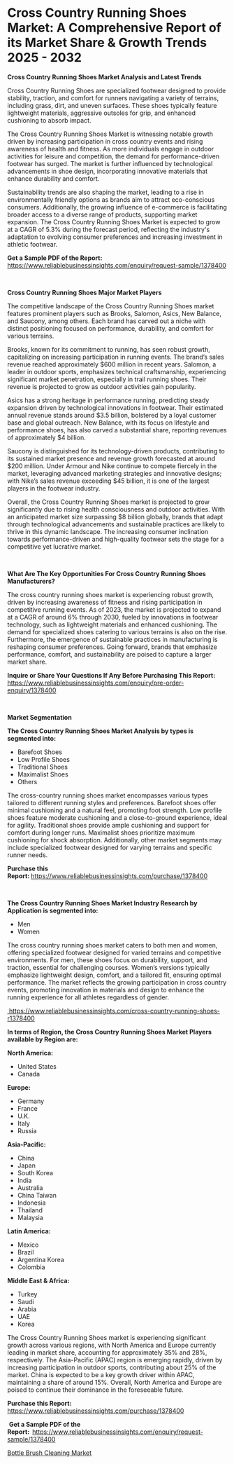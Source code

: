 <p><h1>Cross Country Running Shoes Market: A Comprehensive Report of its Market Share & Growth Trends 2025 - 2032</h1></p><p><strong>Cross Country Running Shoes Market Analysis and Latest Trends</strong></p>
<p><p>Cross Country Running Shoes are specialized footwear designed to provide stability, traction, and comfort for runners navigating a variety of terrains, including grass, dirt, and uneven surfaces. These shoes typically feature lightweight materials, aggressive outsoles for grip, and enhanced cushioning to absorb impact. </p><p>The Cross Country Running Shoes Market is witnessing notable growth driven by increasing participation in cross country events and rising awareness of health and fitness. As more individuals engage in outdoor activities for leisure and competition, the demand for performance-driven footwear has surged. The market is further influenced by technological advancements in shoe design, incorporating innovative materials that enhance durability and comfort.</p><p>Sustainability trends are also shaping the market, leading to a rise in environmentally friendly options as brands aim to attract eco-conscious consumers. Additionally, the growing influence of e-commerce is facilitating broader access to a diverse range of products, supporting market expansion. The Cross Country Running Shoes Market is expected to grow at a CAGR of 5.3% during the forecast period, reflecting the industry's adaptation to evolving consumer preferences and increasing investment in athletic footwear.</p></p>
<p><strong>Get a Sample PDF of the Report:&nbsp;</strong> <a href="https://www.reliablebusinessinsights.com/enquiry/request-sample/1378400?utm_campaign=2302&utm_medium=2&utm_source=Github&utm_content=ia&utm_term=04042025&utm_id=cross-country-running-shoes">https://www.reliablebusinessinsights.com/enquiry/request-sample/1378400</a></p>
<p>&nbsp;</p>
<p><strong>Cross Country Running Shoes Major Market Players</strong></p>
<p><p>The competitive landscape of the Cross Country Running Shoes market features prominent players such as Brooks, Salomon, Asics, New Balance, and Saucony, among others. Each brand has carved out a niche with distinct positioning focused on performance, durability, and comfort for various terrains.</p><p>Brooks, known for its commitment to running, has seen robust growth, capitalizing on increasing participation in running events. The brand’s sales revenue reached approximately $600 million in recent years. Salomon, a leader in outdoor sports, emphasizes technical craftsmanship, experiencing significant market penetration, especially in trail running shoes. Their revenue is projected to grow as outdoor activities gain popularity.</p><p>Asics has a strong heritage in performance running, predicting steady expansion driven by technological innovations in footwear. Their estimated annual revenue stands around $3.5 billion, bolstered by a loyal customer base and global outreach. New Balance, with its focus on lifestyle and performance shoes, has also carved a substantial share, reporting revenues of approximately $4 billion. </p><p>Saucony is distinguished for its technology-driven products, contributing to its sustained market presence and revenue growth forecasted at around $200 million. Under Armour and Nike continue to compete fiercely in the market, leveraging advanced marketing strategies and innovative designs; with Nike’s sales revenue exceeding $45 billion, it is one of the largest players in the footwear industry.</p><p>Overall, the Cross Country Running Shoes market is projected to grow significantly due to rising health consciousness and outdoor activities. With an anticipated market size surpassing $8 billion globally, brands that adapt through technological advancements and sustainable practices are likely to thrive in this dynamic landscape. The increasing consumer inclination towards performance-driven and high-quality footwear sets the stage for a competitive yet lucrative market.</p></p>
<p>&nbsp;</p>
<p><strong>What Are The Key Opportunities For Cross Country Running Shoes Manufacturers?</strong></p>
<p><p>The cross country running shoes market is experiencing robust growth, driven by increasing awareness of fitness and rising participation in competitive running events. As of 2023, the market is projected to expand at a CAGR of around 6% through 2030, fueled by innovations in footwear technology, such as lightweight materials and enhanced cushioning. The demand for specialized shoes catering to various terrains is also on the rise. Furthermore, the emergence of sustainable practices in manufacturing is reshaping consumer preferences. Going forward, brands that emphasize performance, comfort, and sustainability are poised to capture a larger market share.</p></p>
<p><strong>Inquire or Share Your Questions If Any Before Purchasing This Report:</strong> <a href="https://www.reliablebusinessinsights.com/enquiry/pre-order-enquiry/1378400?utm_campaign=2302&utm_medium=2&utm_source=Github&utm_content=ia&utm_term=04042025&utm_id=cross-country-running-shoes">https://www.reliablebusinessinsights.com/enquiry/pre-order-enquiry/1378400</a></p>
<p>&nbsp;</p>
<p><strong>Market Segmentation</strong></p>
<p><strong>The Cross Country Running Shoes Market Analysis by types is segmented into:</strong></p>
<p><ul><li>Barefoot Shoes</li><li>Low Profile Shoes</li><li>Traditional Shoes</li><li>Maximalist Shoes</li><li>Others</li></ul></p>
<p><p>The cross-country running shoes market encompasses various types tailored to different running styles and preferences. Barefoot shoes offer minimal cushioning and a natural feel, promoting foot strength. Low profile shoes feature moderate cushioning and a close-to-ground experience, ideal for agility. Traditional shoes provide ample cushioning and support for comfort during longer runs. Maximalist shoes prioritize maximum cushioning for shock absorption. Additionally, other market segments may include specialized footwear designed for varying terrains and specific runner needs.</p></p>
<p><strong>Purchase this Report:&nbsp;</strong><a href="https://www.reliablebusinessinsights.com/purchase/1378400?utm_campaign=2302&utm_medium=2&utm_source=Github&utm_content=ia&utm_term=04042025&utm_id=cross-country-running-shoes">https://www.reliablebusinessinsights.com/purchase/1378400</a></p>
<p>&nbsp;</p>
<p><strong>The Cross Country Running Shoes Market Industry Research by Application is segmented into:</strong></p>
<p><ul><li>Men</li><li>Women</li></ul></p>
<p><p>The cross country running shoes market caters to both men and women, offering specialized footwear designed for varied terrains and competitive environments. For men, these shoes focus on durability, support, and traction, essential for challenging courses. Women’s versions typically emphasize lightweight design, comfort, and a tailored fit, ensuring optimal performance. The market reflects the growing participation in cross country events, promoting innovation in materials and design to enhance the running experience for all athletes regardless of gender.</p></p>
<p><a href="https://www.reliablebusinessinsights.com/cross-country-running-shoes-r1378400?utm_campaign=2302&utm_medium=2&utm_source=Github&utm_content=ia&utm_term=04042025&utm_id=cross-country-running-shoes">&nbsp;https://www.reliablebusinessinsights.com/cross-country-running-shoes-r1378400</a></p>
<p><strong>In terms of Region, the Cross Country Running Shoes Market Players available by Region are:</strong></p>
<p>
    <p> <strong> North America: </strong>
        <ul>
            <li>United States</li>
            <li>Canada</li>
        </ul>
        </p> 
    <p> <strong> Europe: </strong>
        <ul>
            <li>Germany</li>
            <li>France</li>
            <li>U.K.</li>
            <li>Italy</li>
            <li>Russia</li>
        </ul>
        </p> 
    <p> <strong> Asia-Pacific: </strong>
        <ul>
            <li>China</li>
            <li>Japan</li>
            <li>South Korea</li>
            <li>India</li>
            <li>Australia</li>
            <li>China Taiwan</li>
            <li>Indonesia</li>
            <li>Thailand</li>
            <li>Malaysia</li>
        </ul>
        </p> 
    <p> <strong> Latin America: </strong>
        <ul>
            <li>Mexico</li>
            <li>Brazil</li>
            <li>Argentina Korea</li>
            <li>Colombia</li>
        </ul>
        </p> 
    <p> <strong> Middle East & Africa: </strong>
        <ul>
            <li>Turkey</li>
            <li>Saudi</li>
            <li>Arabia</li>
            <li>UAE</li>
            <li>Korea</li>
        </ul>
    </p>
    </p>
<p><p>The Cross Country Running Shoes market is experiencing significant growth across various regions, with North America and Europe currently leading in market share, accounting for approximately 35% and 28%, respectively. The Asia-Pacific (APAC) region is emerging rapidly, driven by increasing participation in outdoor sports, contributing about 25% of the market. China is expected to be a key growth driver within APAC, maintaining a share of around 15%. Overall, North America and Europe are poised to continue their dominance in the foreseeable future.</p></p>
<p><strong>Purchase this Report: </strong><a href="https://www.reliablebusinessinsights.com/purchase/1378400?utm_campaign=2302&utm_medium=2&utm_source=Github&utm_content=ia&utm_term=04042025&utm_id=cross-country-running-shoes">https://www.reliablebusinessinsights.com/purchase/1378400</a></p>
<p>&nbsp;<strong>Get a Sample PDF of the Report:&nbsp;&nbsp;</strong><a href="https://www.reliablebusinessinsights.com/enquiry/request-sample/1378400?utm_campaign=2302&utm_medium=2&utm_source=Github&utm_content=ia&utm_term=04042025&utm_id=cross-country-running-shoes">https://www.reliablebusinessinsights.com/enquiry/request-sample/1378400</a></p>
<p><strong></strong></p>
<p><p><a href="https://github.com/NarcisoFerry/Market-Research-Report-List-2/blob/main/bottle-brush-cleaning-market.md?utm_campaign=2302&utm_medium=2&utm_source=Github&utm_content=ia&utm_term=04042025&utm_id=cross-country-running-shoes">Bottle Brush Cleaning Market</a></p></p>